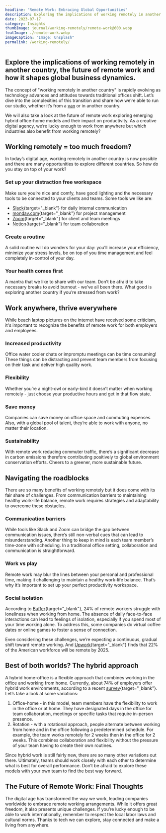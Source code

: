 ```yaml
---
headline: "Remote Work: Embracing Global Opportunities"
description: Exploring the implications of working remotely in another country, the future of remote work and how it shapes global business dynamics.
date: 2023-07-17
category: Insights
thumbImage: journal/working-remotely/remote-work@600.webp
featImage: ./remote-work.webp
imageCaption: "Image: Unsplash"
permalink: /working-remotely/
---
```


<div class="entry__content--sidebar">
<h2 class="title-3 entry__content--sidebar-excerpt">
Explore the implications of working remotely in another country, the future of remote work and how it shapes global business dynamics.
</h2>
</div>

<div class="entry__content--main">

The concept of "working remotely in another country" is rapidly evolving as technology advances and attitudes towards traditional offices shift. Let’s dive into the complexities of this transition and share how we’re able to run our studio, whether it’s from a [van](https://duo-studio.co/duo-studio-verizon/) or in another country.

We will also take a look at the future of remote work exploring emerging hybrid office-home models and their impact on productivity. As a creative digital agency, we’re lucky enough to work from anywhere but which industries also benefit from working remotely?

## Working remotely = too much freedom?

In today’s digital age, working remotely in another country is now possible and there are many opportunities to explore different countries. So how do you stay on top of your work?

### Set up your distraction free workspace

Make sure you’re nice and comfy, have good lighting and the necessary tools to be connected to your clients and teams. Some tools we like are:

- [Slack](https://slack.com/){target="_blank"} for daily internal communication
- [monday.com](http://monday.com){target="_blank"} for project management
- [Zoom](https://zoom.us/){target="_blank"} for client and team meetings
- [Notion](https://www.notion.so/){target="_blank"} for team collaboration

### Create a routine

A solid routine will do wonders for your day: you’ll increase your efficiency, minimize your stress levels, be on top of you time management and feel completely in-control of your day. 

### Your health comes first

A mantra that we like to share with our team. Don’t be afraid to take necessary breaks to avoid burnout - we’ve all been there. What good is exploring another country if you’re stressed from work?

## Work anywhere, thrive everywhere

While beach laptop pictures on the internet have received some criticism, it's important to recognize the benefits of remote work for both employers and employees.

### Increased productivity

Office water cooler chats or impromptu meetings can be time consuming! These things can be distracting and prevent team members from focusing on their task and deliver high quality work.

### Flexibility

Whether you’re a night-owl or early-bird it doesn’t matter when working remotely - just choose your productive hours and get in that flow state.

### Save money

Companies can save money on office space and commuting expenses. Also, with a global pool of talent, they’re able to work with anyone, no matter their location.

### Sustainability

With remote work reducing commuter traffic, there’s a significant decrease in carbon emissions therefore contributing positively to global environment conservation efforts. Cheers to a greener, more sustainable future.

## Navigating the roadblocks

There are so many benefits of working remotely but it does come with its fair share of challenges. From communication barriers to maintaining healthy work-life balance, remote work requires strategies and adaptability to overcome these obstacles.

### Communication barriers

While tools like Slack and Zoom can bridge the gap between communication issues, there’s still non-verbal cues that can lead to misunderstanding. Another thing to keep in mind is each team member’s time-zone with scheduling. In a traditional office setting, collaboration and communication is straightforward.

### Work vs play

Remote work may blur the lines between your personal and professional time, making it challenging to maintain a healthy work-life balance. That’s why it’s important to set up your perfect productivity workspace.

### Social isolation

According to [Buffer](https://buffer.com/state-of-remote-work/2022){target="_blank"}, 24% of remote workers struggle with loneliness when working from home. The absence of daily face-to-face interactions can lead to feelings of isolation, especially if you spend most of your time working alone. To address this, some companies do virtual coffee dates or online games to foster a sense of connection.

Even considering these challenges, we’re expecting a continuous, gradual shift toward remote working. And [Upwork](https://www.upwork.com/press/releases/upwork-study-finds-22-of-american-workforce-will-be-remote-by-2025){target="_blank"} finds that 22% of the American workforce will be remote by 2025.

## Best of both worlds? The hybrid approach

A hybrid home-office is a flexible approach that combines working in the office and working from home. Currently, about 74% of employers offer hybrid work environments, according to a recent [survey](https://www.ifebp.org/store/employee-benefits-survey/Pages/default.aspx){target="_blank"}. Let’s take a look at some variations:

1. Office-home - in this model, team members have the flexibility to work in the office or at home. They have designated days in the office for team collaboration, meetings or specific tasks that require in-person presence. 
2. Rotation - with a rotational approach, people alternate between working from home and in the office following a predetermined schedule. For example, the team works remotely for 2 weeks then in the office for 2 weeks. This combines collaboration and flexibility without the pressure of your team having to create their own routines.

Since hybrid work is still fairly new, there are so many other variations out there. Ultimately, teams should work closely with each other to determine what is best for overall performance. Don’t be afraid to explore these models with your own team to find the best way forward.

## **The Future of Remote Work: Final Thoughts**

The digital age has transformed the way we work, leading companies worldwide to embrace remote working arrangements. While it offers great freedom, it also presents unique challenges. If you’re lucky enough to be able to work internationally, remember to respect the local labor laws and cultural norms. Thanks to tech we can explore, stay connected and make a living from anywhere.

</div>